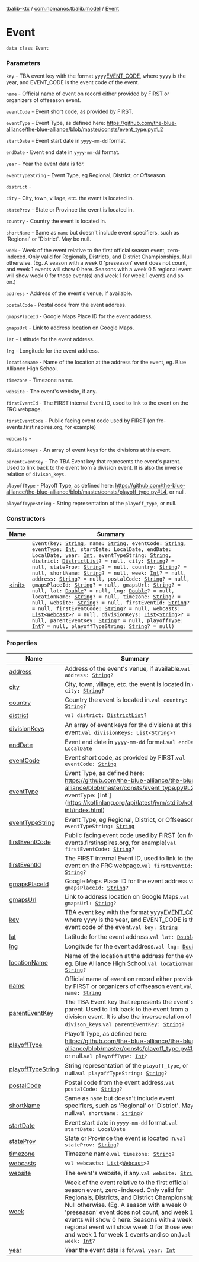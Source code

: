 [tbalib-ktx](../../index.md) / [com.npmanos.tbalib.model](../index.md) / [Event](./index.md)

# Event

`data class Event`

### Parameters

`key` - TBA event key with the format yyyy[EVENT_CODE](#), where yyyy is the year, and EVENT_CODE is the event code of the event.

`name` - Official name of event on record either provided by FIRST or organizers of offseason event.

`eventCode` - Event short code, as provided by FIRST.

`eventType` - Event Type, as defined here: https://github.com/the-blue-alliance/the-blue-alliance/blob/master/consts/event_type.py#L2

`startDate` - Event start date in `yyyy-mm-dd` format.

`endDate` - Event end date in `yyyy-mm-dd` format.

`year` - Year the event data is for.

`eventTypeString` - Event Type, eg Regional, District, or Offseason.

`district` -

`city` - City, town, village, etc. the event is located in.

`stateProv` - State or Province the event is located in.

`country` - Country the event is located in.

`shortName` - Same as `name` but doesn't include event specifiers, such as 'Regional' or 'District'. May be null.

`week` - Week of the event relative to the first official season event, zero-indexed. Only valid for Regionals, Districts, and District Championships. Null otherwise. (Eg. A season with a week 0 'preseason' event does not count, and week 1 events will show 0 here. Seasons with a week 0.5 regional event will show week 0 for those event(s) and week 1 for week 1 events and so on.)

`address` - Address of the event's venue, if available.

`postalCode` - Postal code from the event address.

`gmapsPlaceId` - Google Maps Place ID for the event address.

`gmapsUrl` - Link to address location on Google Maps.

`lat` - Latitude for the event address.

`lng` - Longitude for the event address.

`locationName` - Name of the location at the address for the event, eg. Blue Alliance High School.

`timezone` - Timezone name.

`website` - The event's website, if any.

`firstEventId` - The FIRST internal Event ID, used to link to the event on the FRC webpage.

`firstEventCode` - Public facing event code used by FIRST (on frc-events.firstinspires.org, for example)

`webcasts` -

`divisionKeys` - An array of event keys for the divisions at this event.

`parentEventKey` - The TBA Event key that represents the event's parent. Used to link back to the event from a division event. It is also the inverse relation of `divison_keys`.

`playoffType` - Playoff Type, as defined here: https://github.com/the-blue-alliance/the-blue-alliance/blob/master/consts/playoff_type.py#L4, or null.

`playoffTypeString` - String representation of the `playoff_type`, or null.

### Constructors

| Name | Summary |
|---|---|
| [&lt;init&gt;](-init-.md) | `Event(key: `[`String`](https://kotlinlang.org/api/latest/jvm/stdlib/kotlin/-string/index.html)`, name: `[`String`](https://kotlinlang.org/api/latest/jvm/stdlib/kotlin/-string/index.html)`, eventCode: `[`String`](https://kotlinlang.org/api/latest/jvm/stdlib/kotlin/-string/index.html)`, eventType: `[`Int`](https://kotlinlang.org/api/latest/jvm/stdlib/kotlin/-int/index.html)`, startDate: LocalDate, endDate: LocalDate, year: `[`Int`](https://kotlinlang.org/api/latest/jvm/stdlib/kotlin/-int/index.html)`, eventTypeString: `[`String`](https://kotlinlang.org/api/latest/jvm/stdlib/kotlin/-string/index.html)`, district: `[`DistrictList`](../-district-list/index.md)`? = null, city: `[`String`](https://kotlinlang.org/api/latest/jvm/stdlib/kotlin/-string/index.html)`? = null, stateProv: `[`String`](https://kotlinlang.org/api/latest/jvm/stdlib/kotlin/-string/index.html)`? = null, country: `[`String`](https://kotlinlang.org/api/latest/jvm/stdlib/kotlin/-string/index.html)`? = null, shortName: `[`String`](https://kotlinlang.org/api/latest/jvm/stdlib/kotlin/-string/index.html)`? = null, week: `[`Int`](https://kotlinlang.org/api/latest/jvm/stdlib/kotlin/-int/index.html)`? = null, address: `[`String`](https://kotlinlang.org/api/latest/jvm/stdlib/kotlin/-string/index.html)`? = null, postalCode: `[`String`](https://kotlinlang.org/api/latest/jvm/stdlib/kotlin/-string/index.html)`? = null, gmapsPlaceId: `[`String`](https://kotlinlang.org/api/latest/jvm/stdlib/kotlin/-string/index.html)`? = null, gmapsUrl: `[`String`](https://kotlinlang.org/api/latest/jvm/stdlib/kotlin/-string/index.html)`? = null, lat: `[`Double`](https://kotlinlang.org/api/latest/jvm/stdlib/kotlin/-double/index.html)`? = null, lng: `[`Double`](https://kotlinlang.org/api/latest/jvm/stdlib/kotlin/-double/index.html)`? = null, locationName: `[`String`](https://kotlinlang.org/api/latest/jvm/stdlib/kotlin/-string/index.html)`? = null, timezone: `[`String`](https://kotlinlang.org/api/latest/jvm/stdlib/kotlin/-string/index.html)`? = null, website: `[`String`](https://kotlinlang.org/api/latest/jvm/stdlib/kotlin/-string/index.html)`? = null, firstEventId: `[`String`](https://kotlinlang.org/api/latest/jvm/stdlib/kotlin/-string/index.html)`? = null, firstEventCode: `[`String`](https://kotlinlang.org/api/latest/jvm/stdlib/kotlin/-string/index.html)`? = null, webcasts: `[`List`](https://kotlinlang.org/api/latest/jvm/stdlib/kotlin.collections/-list/index.html)`<`[`Webcast`](../-webcast/index.md)`>? = null, divisionKeys: `[`List`](https://kotlinlang.org/api/latest/jvm/stdlib/kotlin.collections/-list/index.html)`<`[`String`](https://kotlinlang.org/api/latest/jvm/stdlib/kotlin/-string/index.html)`>? = null, parentEventKey: `[`String`](https://kotlinlang.org/api/latest/jvm/stdlib/kotlin/-string/index.html)`? = null, playoffType: `[`Int`](https://kotlinlang.org/api/latest/jvm/stdlib/kotlin/-int/index.html)`? = null, playoffTypeString: `[`String`](https://kotlinlang.org/api/latest/jvm/stdlib/kotlin/-string/index.html)`? = null)` |

### Properties

| Name | Summary |
|---|---|
| [address](address.md) | Address of the event's venue, if available.`val address: `[`String`](https://kotlinlang.org/api/latest/jvm/stdlib/kotlin/-string/index.html)`?` |
| [city](city.md) | City, town, village, etc. the event is located in.`val city: `[`String`](https://kotlinlang.org/api/latest/jvm/stdlib/kotlin/-string/index.html)`?` |
| [country](country.md) | Country the event is located in.`val country: `[`String`](https://kotlinlang.org/api/latest/jvm/stdlib/kotlin/-string/index.html)`?` |
| [district](district.md) | `val district: `[`DistrictList`](../-district-list/index.md)`?` |
| [divisionKeys](division-keys.md) | An array of event keys for the divisions at this event.`val divisionKeys: `[`List`](https://kotlinlang.org/api/latest/jvm/stdlib/kotlin.collections/-list/index.html)`<`[`String`](https://kotlinlang.org/api/latest/jvm/stdlib/kotlin/-string/index.html)`>?` |
| [endDate](end-date.md) | Event end date in `yyyy-mm-dd` format.`val endDate: LocalDate` |
| [eventCode](event-code.md) | Event short code, as provided by FIRST.`val eventCode: `[`String`](https://kotlinlang.org/api/latest/jvm/stdlib/kotlin/-string/index.html) |
| [eventType](event-type.md) | Event Type, as defined here: https://github.com/the-blue-alliance/the-blue-alliance/blob/master/consts/event_type.py#L2`val eventType: `[`Int`](https://kotlinlang.org/api/latest/jvm/stdlib/kotlin/-int/index.html) |
| [eventTypeString](event-type-string.md) | Event Type, eg Regional, District, or Offseason.`val eventTypeString: `[`String`](https://kotlinlang.org/api/latest/jvm/stdlib/kotlin/-string/index.html) |
| [firstEventCode](first-event-code.md) | Public facing event code used by FIRST (on frc-events.firstinspires.org, for example)`val firstEventCode: `[`String`](https://kotlinlang.org/api/latest/jvm/stdlib/kotlin/-string/index.html)`?` |
| [firstEventId](first-event-id.md) | The FIRST internal Event ID, used to link to the event on the FRC webpage.`val firstEventId: `[`String`](https://kotlinlang.org/api/latest/jvm/stdlib/kotlin/-string/index.html)`?` |
| [gmapsPlaceId](gmaps-place-id.md) | Google Maps Place ID for the event address.`val gmapsPlaceId: `[`String`](https://kotlinlang.org/api/latest/jvm/stdlib/kotlin/-string/index.html)`?` |
| [gmapsUrl](gmaps-url.md) | Link to address location on Google Maps.`val gmapsUrl: `[`String`](https://kotlinlang.org/api/latest/jvm/stdlib/kotlin/-string/index.html)`?` |
| [key](key.md) | TBA event key with the format yyyy[EVENT_CODE](#), where yyyy is the year, and EVENT_CODE is the event code of the event.`val key: `[`String`](https://kotlinlang.org/api/latest/jvm/stdlib/kotlin/-string/index.html) |
| [lat](lat.md) | Latitude for the event address.`val lat: `[`Double`](https://kotlinlang.org/api/latest/jvm/stdlib/kotlin/-double/index.html)`?` |
| [lng](lng.md) | Longitude for the event address.`val lng: `[`Double`](https://kotlinlang.org/api/latest/jvm/stdlib/kotlin/-double/index.html)`?` |
| [locationName](location-name.md) | Name of the location at the address for the event, eg. Blue Alliance High School.`val locationName: `[`String`](https://kotlinlang.org/api/latest/jvm/stdlib/kotlin/-string/index.html)`?` |
| [name](name.md) | Official name of event on record either provided by FIRST or organizers of offseason event.`val name: `[`String`](https://kotlinlang.org/api/latest/jvm/stdlib/kotlin/-string/index.html) |
| [parentEventKey](parent-event-key.md) | The TBA Event key that represents the event's parent. Used to link back to the event from a division event. It is also the inverse relation of `divison_keys`.`val parentEventKey: `[`String`](https://kotlinlang.org/api/latest/jvm/stdlib/kotlin/-string/index.html)`?` |
| [playoffType](playoff-type.md) | Playoff Type, as defined here: https://github.com/the-blue-alliance/the-blue-alliance/blob/master/consts/playoff_type.py#L4, or null.`val playoffType: `[`Int`](https://kotlinlang.org/api/latest/jvm/stdlib/kotlin/-int/index.html)`?` |
| [playoffTypeString](playoff-type-string.md) | String representation of the `playoff_type`, or null.`val playoffTypeString: `[`String`](https://kotlinlang.org/api/latest/jvm/stdlib/kotlin/-string/index.html)`?` |
| [postalCode](postal-code.md) | Postal code from the event address.`val postalCode: `[`String`](https://kotlinlang.org/api/latest/jvm/stdlib/kotlin/-string/index.html)`?` |
| [shortName](short-name.md) | Same as `name` but doesn't include event specifiers, such as 'Regional' or 'District'. May be null.`val shortName: `[`String`](https://kotlinlang.org/api/latest/jvm/stdlib/kotlin/-string/index.html)`?` |
| [startDate](start-date.md) | Event start date in `yyyy-mm-dd` format.`val startDate: LocalDate` |
| [stateProv](state-prov.md) | State or Province the event is located in.`val stateProv: `[`String`](https://kotlinlang.org/api/latest/jvm/stdlib/kotlin/-string/index.html)`?` |
| [timezone](timezone.md) | Timezone name.`val timezone: `[`String`](https://kotlinlang.org/api/latest/jvm/stdlib/kotlin/-string/index.html)`?` |
| [webcasts](webcasts.md) | `val webcasts: `[`List`](https://kotlinlang.org/api/latest/jvm/stdlib/kotlin.collections/-list/index.html)`<`[`Webcast`](../-webcast/index.md)`>?` |
| [website](website.md) | The event's website, if any.`val website: `[`String`](https://kotlinlang.org/api/latest/jvm/stdlib/kotlin/-string/index.html)`?` |
| [week](week.md) | Week of the event relative to the first official season event, zero-indexed. Only valid for Regionals, Districts, and District Championships. Null otherwise. (Eg. A season with a week 0 'preseason' event does not count, and week 1 events will show 0 here. Seasons with a week 0.5 regional event will show week 0 for those event(s) and week 1 for week 1 events and so on.)`val week: `[`Int`](https://kotlinlang.org/api/latest/jvm/stdlib/kotlin/-int/index.html)`?` |
| [year](year.md) | Year the event data is for.`val year: `[`Int`](https://kotlinlang.org/api/latest/jvm/stdlib/kotlin/-int/index.html) |
